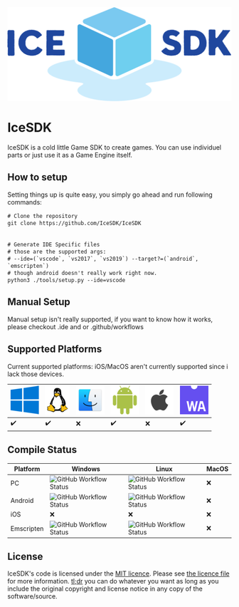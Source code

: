 <img src="./.assets/logo-primary.svg" width="512px"/>

# IceSDK

IceSDK is a cold little Game SDK to create games. You can use individuel parts or
just use it as a Game Engine itself.

## How to setup

Setting things up is quite easy, you simply go ahead and run following commands:

```shell
# Clone the repository
git clone https://github.com/IceSDK/IceSDK


# Generate IDE Specific files
# those are the supported args:
# --ide=(`vscode`, `vs2017`, `vs2019`) --target?=(`android`, `emscripten`)
# though android doesn't really work right now.
python3 ./tools/setup.py --ide=vscode
```

## Manual Setup

Manual setup isn't really supported, if you want to know how it works,
please checkout .ide and or .github/workflows

## Supported Platforms

Current supported platforms:
iOS/MacOS aren't currently supported since i lack those devices.

| ![Windows](./.assets/windows_64x64.png) | ![Linux](./.assets/linux_64x64.png) | ![osX](./.assets/osx_64x64.png) | ![android](./.assets/android_64x64.png) | ![ios](./.assets/ios_64x64.png) | ![web](./.assets/wasm_64x64.png) |
| --------------------------------------- | ----------------------------------- | ------------------------------- | --------------------------------------- | ------------------------------- | -------------------------------- |
| :heavy_check_mark:                      | :heavy_check_mark:                  | :x:                             | :heavy_check_mark:                      | :x:                             | :heavy_check_mark:               |

## Compile Status

| Platform   | Windows                                                                                             | Linux                                                                                               | MacOS |
| ---------- | --------------------------------------------------------------------------------------------------- | --------------------------------------------------------------------------------------------------- | ----- |
| PC         | ![GitHub Workflow Status](https://github.com/IceSDK/IceSDK/workflows/PC%20Windows/badge.svg)       | ![GitHub Workflow Status](https://github.com/IceSDK/IceSDK/workflows/PC%20Linux/badge.svg)         | :x:   |
| Android    | ![GitHub Workflow Status](https://github.com/IceSDK/IceSDK/workflows/Win32%20Android/badge.svg)    | ![GitHub Workflow Status](https://github.com/IceSDK/IceSDK/workflows/Linux%20Android/badge.svg)    | :x:   |
| iOS        | :x:                                                                                                 | :x:                                                                                                 | :x:   |
| Emscripten | ![GitHub Workflow Status](https://github.com/IceSDK/IceSDK/workflows/Win32%20Emscripten/badge.svg) | ![GitHub Workflow Status](https://github.com/IceSDK/IceSDK/workflows/Linux%20Emscripten/badge.svg) | :x:   |

## License

IceSDK's code is licensed under the [MIT licence](https://opensource.org/licenses/MIT). Please see [the licence file](./LICENSE) for more information. [tl;dr](https://tldrlegal.com/license/mit-license) you can do whatever you want as long as you include the original copyright and license notice in any copy of the software/source.
